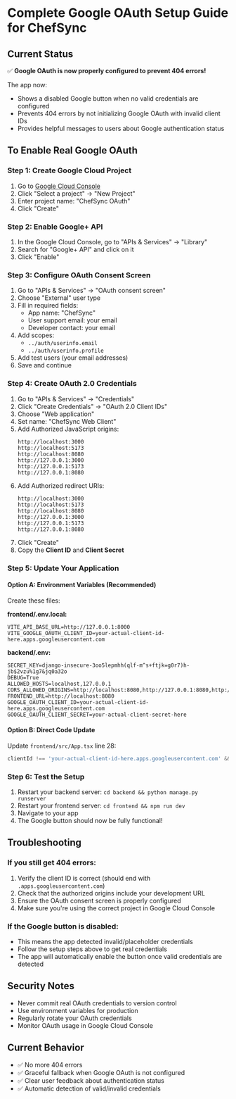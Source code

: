 # Complete Google OAuth Setup Guide for ChefSync

## Current Status
✅ **Google OAuth is now properly configured to prevent 404 errors!**

The app now:
- Shows a disabled Google button when no valid credentials are configured
- Prevents 404 errors by not initializing Google OAuth with invalid client IDs
- Provides helpful messages to users about Google authentication status

## To Enable Real Google OAuth

### Step 1: Create Google Cloud Project
1. Go to [Google Cloud Console](https://console.cloud.google.com/)
2. Click "Select a project" → "New Project"
3. Enter project name: "ChefSync OAuth"
4. Click "Create"

### Step 2: Enable Google+ API
1. In the Google Cloud Console, go to "APIs & Services" → "Library"
2. Search for "Google+ API" and click on it
3. Click "Enable"

### Step 3: Configure OAuth Consent Screen
1. Go to "APIs & Services" → "OAuth consent screen"
2. Choose "External" user type
3. Fill in required fields:
   - App name: "ChefSync"
   - User support email: your email
   - Developer contact: your email
4. Add scopes:
   - `../auth/userinfo.email`
   - `../auth/userinfo.profile`
5. Add test users (your email addresses)
6. Save and continue

### Step 4: Create OAuth 2.0 Credentials
1. Go to "APIs & Services" → "Credentials"
2. Click "Create Credentials" → "OAuth 2.0 Client IDs"
3. Choose "Web application"
4. Set name: "ChefSync Web Client"
5. Add Authorized JavaScript origins:
   ```
   http://localhost:3000
   http://localhost:5173
   http://localhost:8080
   http://127.0.0.1:3000
   http://127.0.0.1:5173
   http://127.0.0.1:8080
   ```
6. Add Authorized redirect URIs:
   ```
   http://localhost:3000
   http://localhost:5173
   http://localhost:8080
   http://127.0.0.1:3000
   http://127.0.0.1:5173
   http://127.0.0.1:8080
   ```
7. Click "Create"
8. Copy the **Client ID** and **Client Secret**

### Step 5: Update Your Application

#### Option A: Environment Variables (Recommended)
Create these files:

**frontend/.env.local:**
```env
VITE_API_BASE_URL=http://127.0.0.1:8000
VITE_GOOGLE_OAUTH_CLIENT_ID=your-actual-client-id-here.apps.googleusercontent.com
```

**backend/.env:**
```env
SECRET_KEY=django-insecure-3oo5lepmhh(qlf-m^s+ftjk=g0r7)h-jb$2vzu%1g7&jq0a32o
DEBUG=True
ALLOWED_HOSTS=localhost,127.0.0.1
CORS_ALLOWED_ORIGINS=http://localhost:8080,http://127.0.0.1:8080,http://localhost:5173,http://127.0.0.1:5173
FRONTEND_URL=http://localhost:8080
GOOGLE_OAUTH_CLIENT_ID=your-actual-client-id-here.apps.googleusercontent.com
GOOGLE_OAUTH_CLIENT_SECRET=your-actual-client-secret-here
```

#### Option B: Direct Code Update
Update `frontend/src/App.tsx` line 28:
```typescript
clientId !== 'your-actual-client-id-here.apps.googleusercontent.com' &&
```

### Step 6: Test the Setup
1. Restart your backend server: `cd backend && python manage.py runserver`
2. Restart your frontend server: `cd frontend && npm run dev`
3. Navigate to your app
4. The Google button should now be fully functional!

## Troubleshooting

### If you still get 404 errors:
1. Verify the client ID is correct (should end with `.apps.googleusercontent.com`)
2. Check that the authorized origins include your development URL
3. Ensure the OAuth consent screen is properly configured
4. Make sure you're using the correct project in Google Cloud Console

### If the Google button is disabled:
- This means the app detected invalid/placeholder credentials
- Follow the setup steps above to get real credentials
- The app will automatically enable the button once valid credentials are detected

## Security Notes
- Never commit real OAuth credentials to version control
- Use environment variables for production
- Regularly rotate your OAuth credentials
- Monitor OAuth usage in Google Cloud Console

## Current Behavior
- ✅ No more 404 errors
- ✅ Graceful fallback when Google OAuth is not configured
- ✅ Clear user feedback about authentication status
- ✅ Automatic detection of valid/invalid credentials




